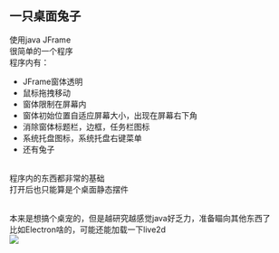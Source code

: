 一只桌面兔子
------

使用java JFrame<br/>
很简单的一个程序<br/>
程序内有：
* JFrame窗体透明
* 鼠标拖拽移动
* 窗体限制在屏幕内
* 窗体初始位置自适应屏幕大小，出现在屏幕右下角
* 消除窗体标题栏，边框，任务栏图标
* 系统托盘图标，系统托盘右键菜单
* 还有兔子<br/><br/>

程序内的东西都非常的基础<br/>
打开后也只能算是个桌面静态摆件<br/><br/>

本来是想搞个桌宠的，但是越研究越感觉java好乏力，准备瞄向其他东西了<br/>
比如Electron啥的，可能还能加载一下live2d<br/>
![](https://github.com/MikuNyanya/RabbitPet/blob/master/image/rabbit.png)

